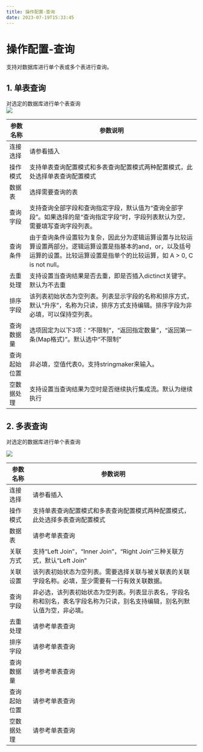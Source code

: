 ```yaml
---
title: 操作配置-查询
date: 2023-07-19T15:33:45
---
```


# 操作配置-查询

支持对数据库进行单个表或多个表进行查询。

## 1\. 单表查询

对选定的数据库进行单个表查询  
![](http://apaas.wxchina.com:8881/wp-content/uploads/whiteboard_exported_image-1.png)

|参数名称|参数说明|
|---|---|
|连接选择|请参看<font>插入</font>|
|操作模式|支持单表查询配置模式和多表查询配置模式两种配置模式，此处选择单表查询配置模式|
|数据表|选择需要查询的表|
|查询字段|支持查询全部字段和查询指定字段，默认值为“查询全部字段”。如果选择的是“查询指定字段”时，字段列表默认为空，需要填写查询字段列表。|
|查询条件|由于查询条件设置较为复杂，因此分为逻辑运算设置与比较运算设置两部分。逻辑运算设置是指基本的and，or，以及括号运算的设置。比较运算设置是指单个的比较运算，如 A > 0, C is not null。|
|去重处理|支持设置当查询结果是否去重，即是否插入dictinct关键字。默认为不去重|
|排序字段|该列表初始状态为空列表。列表显示字段的名称和排序方式，默认“升序”，名称为只读，排序方式支持编辑。排序字段为非必填，可以保持空列表。|
|查询数据量|选项固定为以下3项：“不限制”，“返回指定数量”，“返回第一条(Map格式)”。默认选中“不限制”|
|查询起始位置|非必填，空值代表0。支持stringmaker来输入。|
|空数据处理|支持设置当查询结果为空时是否继续执行集成流。默认为继续执行|

## 2\. 多表查询

对选定的数据库进行单个表查询

![](http://apaas.wxchina.com:8881/wp-content/uploads/whiteboard_exported_image-2.png)

|参数名称|参数说明|
|---|---|
|连接选择|请参看<font>插入</font>|
|操作模式|支持单表查询配置模式和多表查询配置模式两种配置模式，此处选择多表查询配置模式|
|数据表|请参考<font>单表查询</font>|
|关联方式|支持“Left Join”，“Inner Join”，“Right Join”三种关联方式，默认“Left Join”|
|关联设置|该列表初始状态为空列表。需要选择关联与被关联表的关联字段名称。必填，至少需要有一行有效关联数据。|
|查询字段|非必选，该列表初始状态为空列表。列表显示表名，字段名称和别名，表名字段名称为只读，别名支持编辑，别名列默认值为空，非必填。|
|去重处理|请参考<font>单表查询</font>|
|排序字段|请参考<font>单表查询</font>|
|查询数据量|请参考<font>单表查询</font>|
|查询起始位置|请参考<font>单表查询</font>|
|空数据处理|请参考<font>单表查询</font>|